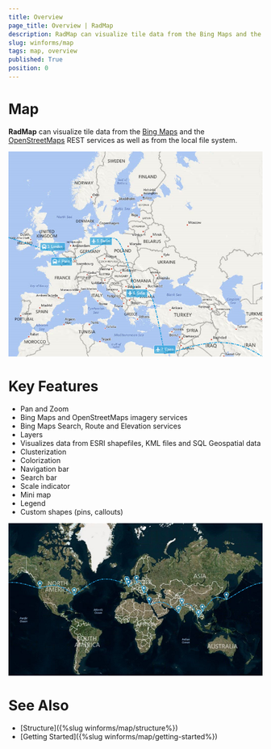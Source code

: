 ```yaml
---
title: Overview
page_title: Overview | RadMap
description: RadMap can visualize tile data from the Bing Maps and the OpenStreetMaps REST services as well as from the local file system.
slug: winforms/map
tags: map, overview
published: True
position: 0 
---
```


# Map

__RadMap__ can visualize tile data from the [Bing Maps](https://www.bingmapsportal.com/) and the [OpenStreetMaps](http://wiki.openstreetmap.org/wiki/API) REST services as well as from the local file system. 

![map-overview 001](images/map-overview001.png)

# Key Features

* Pan and Zoom
* Bing Maps and OpenStreetMaps imagery services
* Bing Maps Search, Route and Elevation services
* Layers
* Visualizes data from ESRI shapefiles, KML files and SQL Geospatial data
* Clusterization
* Colorization
* Navigation bar
* Search bar
* Scale indicator
* Mini map
* Legend
* Custom shapes (pins, callouts)

![map-overview 002](images/map-overview002.png)

# See Also 
* [Structure]({%slug winforms/map/structure%})
* [Getting Started]({%slug winforms/map/getting-started%})
